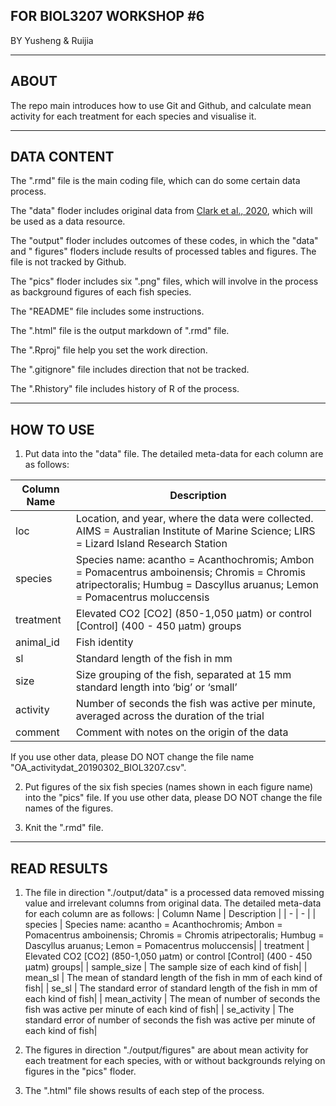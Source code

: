 ## FOR BIOL3207 WORKSHOP #6
BY Yusheng & Ruijia

---

## ABOUT

The repo main introduces how to use Git and Github, and calculate mean activity for each treatment for each species and visualise it.

---

## DATA CONTENT

The ".rmd" file is the main coding file, which can do some certain data process.

The "data" floder includes original data from [Clark et al., 2020](https://doi.org/10.1038/s41586-019-1903-y), which will be used as a data resource.

The "output" floder includes outcomes of these codes, in which the "data" and " figures" floders include results of processed tables and figures. The file is not tracked by Github.

The "pics" floder includes six ".png" files, which will involve in the process as background figures of each fish species.

The "README" file includes some instructions.

The ".html" file is the output markdown of ".rmd" file.

The ".Rproj" file help you set the work direction.

The ".gitignore" file includes direction that not be tracked.

The ".Rhistory" file includes history of  R of the process.

---

## HOW TO USE

1. Put data into the "data" file. The detailed meta-data for each column are as follows:

| Column Name | Description|
| - | - |
| loc | Location, and year, where the data were collected. AIMS = Australian Institute of Marine Science; LIRS = Lizard Island Research Station|
| species | Species name: acantho = Acanthochromis; Ambon = Pomacentrus amboinensis; Chromis = Chromis atripectoralis; Humbug = Dascyllus aruanus; Lemon = Pomacentrus moluccensis|
| treatment | Elevated CO2 [CO2] (850-1,050 µatm) or control [Control] (400 - 450 µatm) groups|
| animal_id | Fish identity|
| sl | Standard length of the fish in mm|
| size | Size grouping of the fish, separated at 15 mm standard length into ‘big’ or ‘small’|
| activity | Number of seconds the fish was active per minute, averaged across the duration of the trial|
| comment | Comment with notes on the origin of the data|
If you use other data, please DO NOT change the file name "OA_activitydat_20190302_BIOL3207.csv".

2. Put figures of the six fish species (names shown in each figure name) into the "pics" file. If you use other data, please DO NOT change the file names of the figures.

3. Knit the ".rmd" file.

---

## READ RESULTS

1. The file in direction "./output/data" is a processed data removed missing value and irrelevant columns from original data. The detailed meta-data for each column are as follows:
| Column Name | Description |
| - | - |
| species | Species name: acantho = Acanthochromis; Ambon = Pomacentrus amboinensis; Chromis = Chromis atripectoralis; Humbug = Dascyllus aruanus; Lemon = Pomacentrus moluccensis| 
| treatment | Elevated CO2 [CO2] (850-1,050 µatm) or control [Control] (400 - 450 µatm) groups|
| sample_size | The sample size of each kind of fish|
| mean_sl | The mean of standard length of the fish in mm of each kind of fish|
| se_sl | The standard error of standard length of the fish in mm of each kind of fish|
| mean_activity | The mean of number of seconds the fish was active per minute of each kind of fish|
| se_activity | The standard error of number of seconds the fish was active per minute of each kind of fish|

2. The figures in direction "./output/figures" are about mean activity for each treatment for each species, with or without backgrounds relying on figures in the "pics" floder.

3. The ".html" file shows results of each step of the process.
